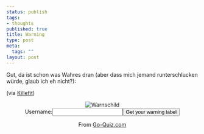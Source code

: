 ```yaml
--- 
status: publish
tags: 
- thoughts
published: true
title: Warning
type: post
meta: 
  tags: ""
layout: post
---
```

Gut, da ist schon was Wahres dran (aber dass mich jemand runterschlucken würde, glaub ich eh nicht?):

(via <a href="http://lexi76.twoday.net/stories/542886/">Killefit</a>)

<div align="center"><img src='http://fredericiana.de/uploads/050227warning.jpg' alt='Warnschild' /><br /><form method="POST" action="http://www.go-quiz.com/warning-label/warning-label.php">Username:<input name="uname"/><input type=submit value="Get your warning label"/><br />
</form>From <a href="http://www.go-quiz.com">Go-Quiz.com</a></div>
